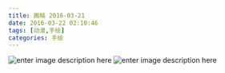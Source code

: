 ```yaml
---
title: 画稿 2016-03-21
date: 2016-03-22 02:10:46
tags: [动漫,手绘]
categories: 手绘
---
```

![enter image description here](http://7xs4hl.com1.z0.glb.clouddn.com/sketch-originala2e21f0afeeda46bbda8f204a540d76564348d3747741-33hm4z_fw658.png)
![enter image description here](http://7xs4hl.com1.z0.glb.clouddn.com/sketch-meIMG_20160322_014914.jpg)


